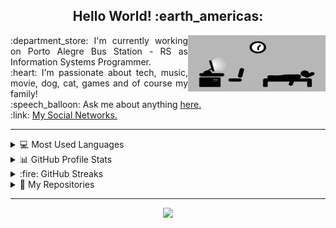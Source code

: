 <h2 align="center">Hello World! :earth_americas:</h2>

<img src="https://github.com/lucasrmagalhaes/lucasrmagalhaes/blob/master/assets/days.gif" width="220px" height="90" align="right" alt="Routine">

<p align="justify">
  :department_store: I'm currently working on Porto Alegre Bus Station - RS as Information Systems Programmer.<br />
  :heart: I'm passionate about tech, music, movie, dog, cat, games and of course my family!<br />
  :speech_balloon: Ask me about anything <a href="https://github.com/lucasrmagalhaes/lucasrmagalhaes/issues">here.</a><br />
  :link: <a href="https://linktr.ee/lucasrmagalhaes">My Social Networks.</a><br />
</p>

<hr />

<details>
  <summary>💻 Most Used Languages</summary>
    <div align="center">
      <img src="https://github-readme-stats.vercel.app/api/top-langs/?username=lucasrmagalhaes&langs_count=20&layout=compact">
    </div>
</details>

<details>
  <summary>📊 GitHub Profile Stats</summary>
    <div align="center">
      <img src="https://github-readme-stats.vercel.app/api?username=lucasrmagalhaes&show_icons=true&theme=highcontrast">
    </div>
</details>
  
<details>
  <summary>:fire: GitHub Streaks</summary>
  <div>
    <div align="center">
      <img src="https://github-readme-streak-stats.herokuapp.com/?user=lucasrmagalhaes&theme=dark">
    </div>
</details>

<details>
  <summary>📁 My Repositories</summary>
    <div align="center">
      <table>
        <tr>
          <th>Repository name:</th>
          <th>About:</th>
        </tr>
        <tr>
          <td><a href="https://github.com/lucasrmagalhaes/lucasrmagalhaes">lucasrmagalhaes</a></td>
          <td>My presentation. 💻</td>
        </tr>
        <tr>
          <td><a href="https://github.com/lucasrmagalhaes/lucasrmagalhaes-portfolio">lucasrmagalhaes-portfolio</a></td>
          <td>Portfolio created using HTML, CSS and JS. ⭐</td>
        </tr>
        <tr>
          <td><a href="https://github.com/lucasrmagalhaes/snake-js">snake-js</a></td>
          <td>Nostálgico jogo da 🐍 em JavaScript.</td>
        </tr>
        <tr>
          <td><a href="https://github.com/lucasrmagalhaes/desafios-DIO">desafios-DIO</a></td>
          <td>Resolução dos desafios de C Sharp, Java, JS e Ruby da DIO. 📚</td>
        </tr>
        <tr>
          <td><a href="https://github.com/lucasrmagalhaes/covid19-pwa">covid19-pwa</a></td>
          <td>Progressive Web Application com React para mapear os dados do COVID-19 pelo mundo. 📊</td>
        </tr>
        <tr>
          <td><a href="https://github.com/lucasrmagalhaes/urlShortener-DIO">urlShortener-DIO</a></td>
          <td>✂️ Encurtador de URL</td>
        </tr>
        <tr>
          <td><a href="https://github.com/lucasrmagalhaes/jogoDaVelha-js">jogoDaVelha-js</a></td>
          <td>❌ Jogo da Velha com HTML, CSS e JavaScript. ⭕</td>
        </tr>
        <tr>
          <td><a href="https://github.com/lucasrmagalhaes/chatBotTelegram-js">chatBotTelegram-js</a></td>
          <td>Construindo um ChatbotFit no Telegram com JavaScript e NodeJS.</td>
        </tr>
        <tr>
          <td><a href="https://github.com/lucasrmagalhaes/netflix-clone">netflix-clone</a></td>
          <td>Recriando a Interface do Netflix utilizando HTML, CSS e JavaScript.</td>
        </tr>
        <tr>
          <td><a href="https://github.com/lucasrmagalhaes/resgate-js">resgate-js</a></td>
          <td>Jogo Resgate desenvolvido em JS, HTML e CSS com os frameworks JQuery e JQuery Collision. 🚁</td>
        </tr>
        <tr>
          <td><a href="https://github.com/lucasrmagalhaes/instagram-css">instagram-css</a></td>
          <td>Recriando a interface de login do Instagram com CSS e HTML.</td>
        </tr>
        <tr>
          <td><a href="https://github.com/lucasrmagalhaes/superMarioEnglishChallenge-js">superMarioEnglishChallenge-js</a></td>
          <td>Sistema de reconhecimento de voz em JS para aprender cores em inglês.</td>
        </tr>
        <tr>
          <td><a href="https://github.com/lucasrmagalhaes/dinoGame-js">dinoGame-js</a></td>
          <td>Recriando o famoso jogo do dinossauro sem internet. 🌵</td>
        </tr>
        <tr>
          <td><a href="https://github.com/lucasrmagalhaes/web_moderno-js">web_moderno-js</a></td>
          <td>Desenvolvimento Web Moderno com JavaScript! COMPLETO 2020 + Projetos!</td>
        </tr>
        <tr>
          <td><a href="https://github.com/lucasrmagalhaes/angular-crud">angular-crud</a></td>
          <td>Realizando um CRUD em Angular.</td>
        </tr>
        <tr>
          <td><a href="https://github.com/lucasrmagalhaes/aplicandoDesignPatternsNaPraticaComDotNet-DIO">aplicandoDesignPatternsNaPraticaComDotNet-DIO</a></td>
          <td>Aplicando Design Patterns na Prática com C# - DIO.</td>
        </tr>
        <tr>
          <td><a href="https://github.com/lucasrmagalhaes/DotNetCoreAvancado-DIO">DotNetCoreAvancado-DIO</a></td>
          <td>Curso: Configuração da arquitetura back-end com .NET Core - DIO.</td>
        </tr>
        <tr>
          <td><a href="https://github.com/lucasrmagalhaes/spaceShooter-js">spaceShooter-js</a></td>
          <td>Jogo no estilo Space Shooter 👽 em JS.</td>
        </tr>
        <tr>
          <td><a href="https://github.com/lucasrmagalhaes/cypressTest-angular">cypressTest-angular</a></td>
          <td>Utilizando o Cypress E2E para testar um blog em Angular.</td>
        </tr>
        <tr>
          <td><a href="https://github.com/lucasrmagalhaes/SPA-Angular">SPA-Angular</a></td>
          <td>Desenvolvendo SPA com Angular.</td>
        </tr>
        <tr>
          <td><a href="https://github.com/lucasrmagalhaes/estruturaDeDadosEAlgoritmos-DIO">estruturaDeDadosEAlgoritmos-DIO</a></td>
          <td>Curso: Esturturado de Dados e Algoritmos - DIO.</td>
        </tr>
        <tr>
          <td><a href="https://github.com/lucasrmagalhaes/memoryGame_genius-js">memoryGame_genius-js</a></td>
          <td>Jogo de memória inspirado no jogo Genius em JavaScript.</td>
        </tr>
        <tr>
          <td><a href="https://github.com/lucasrmagalhaes/cities_api-java">cities_api-java</a></td>
          <td>API REST de Consulta de Cidades do Brasil.</td>
        </tr>
        <tr>
          <td><a href="https://github.com/lucasrmagalhaes/person_api-DIO">person_api-DIO</a></td>
          <td>Sistema de Gerenciamento de Pessoas</td>
        </tr>
        <tr>
          <td><a href="https://github.com/lucasrmagalhaes/testesUnitarios-DIO">testesUnitarios-DIO</a></td>
          <td>Desenvolvimento de testes unitários para validar uma API REST de gerenciamento de estoques de cerveja.</td>
        </tr>
        <tr>
          <td><a href="https://github.com/lucasrmagalhaes/weather-DIO">weather-DIO</a></td>
          <td>Projeto DIO: Criando projeto para consultar a previsão do tempo via API.</td>
        </tr>
        <tr>
          <td><a href="https://github.com/lucasrmagalhaes/usandoDDD-DIO">usandoDDD-DIO</a></td>
          <td>Desenvolvendo sua aplicação com C# usando DDD.</td>
        </tr>
        <tr>
          <td><a href="https://github.com/lucasrmagalhaes/api_criptomoedas-js">api_criptomoedas-js</a></td>
          <td>Buscando dados da API: Coin Market Cap.</td>
        </tr>
        <tr>
          <td><a href="https://github.com/lucasrmagalhaes/randomPasswordGenerator">randomPasswordGenerator</a></td>
          <td>Gerando senhas aleatórias.</td>
        </tr>
        <tr>
          <td><a href="https://github.com/lucasrmagalhaes/mongo-dotnet">mongo-dotnet</a></td>
          <td>API .NET integrada ao MongoDB.</td>
        </tr>
        <tr>
          <td><a href="https://github.com/lucasrmagalhaes/happy-nlw3">happy-nlw3</a></td>
          <td>Evento da Rocketseat: Happy NLW#3</td>
        </tr>
        <tr>
          <td><a href="https://github.com/lucasrmagalhaes/meetingRoom-DIO">meetingRoom-DIO</a></td>
          <td>Gerenciador de salas de reuniões com Java e Angular.</td>
        </tr>
        <tr>
          <td><a href="https://github.com/lucasrmagalhaes/maratona_dev-stefanini">maratona_dev-stefanini</a></td>
          <td>Maratona de Desenvolvimento do Grupo Stefanini.</td>
        </tr>
        <tr>
          <td><a href="https://github.com/lucasrmagalhaes/learning-COBOL">learning-COBOL</a></td>
          <td>Meus primeiros passos no COBOL. ⏳</td>
        </tr>
        <tr>
          <td><a href="https://github.com/lucasrmagalhaes/solutions-HackerRank">solutions-HackerRank</a></td>
          <td>Solution to HackerRank problems.</td>
        </tr>
        <tr>
          <td><a href="https://github.com/lucasrmagalhaes/primeirosPassosComDart-DIO">primeirosPassosComDart-DIO</a></td>
          <td>Curso: Primeiros Passos com Dart - DIO.</td>
        </tr>
        <tr>
          <td><a href="https://github.com/lucasrmagalhaes/ulbra-cpp">ulbra-cpp</a></td>
          <td>Minhas atividades da Ulbra com C++</td>
        </tr>
        <tr>
          <td><a href="https://github.com/lucasrmagalhaes/php-DIO">php-DIO</a></td>
          <td>Cursos de PHP - DIO.</td>
        </tr>
        <tr>
          <td><a href="https://github.com/lucasrmagalhaes/learning-php">learning-php</a></td>
          <td>PHP do básico ao avançado.</td>
        </tr>
        <tr>
          <td><a href="https://github.com/lucasrmagalhaes/learning-sh">learning-sh</a></td>
          <td>Aprendendo a configurar scripts com Shell Scripting.</td>
        </tr>
        <tr>
          <td><a href="https://github.com/lucasrmagalhaes/learning-sql">learning-sql</a></td>
          <td>Introdução ao SQL com MySQL: Manipule e consulte dados.</td>
        </tr>
        <tr>
          <td><a href="https://github.com/lucasrmagalhaes/gitEGitHub-Alura">gitEGitHub-Alura</a></td>
          <td>Curso: Git e Github: Controle e compartilhe seu código - Alura.</td>
        </tr>
        <tr>
          <td><a href="https://github.com/lucasrmagalhaes/aluraquiz-smallville">aluraquiz-smallville</a></td>
          <td>Quiz sobre a série Smallville que foi desenvolvido na Imersão React Next.js - Alura.</td>
        </tr>
        <tr>
          <td><a href="https://github.com/lucasrmagalhaes/criandoAplicacoesMoveis-ReactNative">criandoAplicacoesMoveis-ReactNative</a></td>
          <td>Curso: Criando aplicações móveis multiplataforma com React Native - DIO.</td>
        </tr>
      </table>
</details>

<hr />

<p align="center">
  <a href="https://github.com/lucasrmagalhaes/github-profile-trophy">
    <img width=800 src="https://github-profile-trophy.vercel.app/?username=lucasrmagalhaes&column=7&theme=gruvbox&no-frame=true" />
  </a>
</p>
